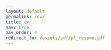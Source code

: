 ```yaml
---
layout: default
permalink: /cv/
title: cv
nav: true
nav_order: 4
redirect_to: /assets/pdf/pl_resume.pdf
---
```

